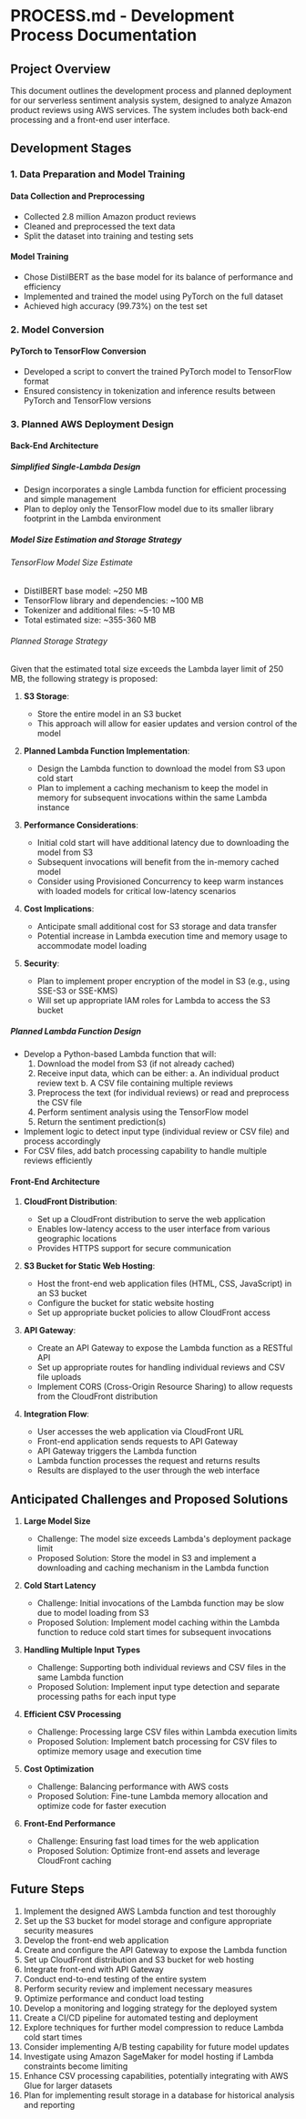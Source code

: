 # PROCESS.md - Development Process Documentation

## Project Overview

This document outlines the development process and planned deployment for our serverless sentiment analysis system, designed to analyze Amazon product reviews using AWS services. The system includes both back-end processing and a front-end user interface.

## Development Stages

### 1. Data Preparation and Model Training

#### Data Collection and Preprocessing
- Collected 2.8 million Amazon product reviews
- Cleaned and preprocessed the text data
- Split the dataset into training and testing sets

#### Model Training
- Chose DistilBERT as the base model for its balance of performance and efficiency
- Implemented and trained the model using PyTorch on the full dataset
- Achieved high accuracy (99.73%) on the test set

### 2. Model Conversion

#### PyTorch to TensorFlow Conversion
- Developed a script to convert the trained PyTorch model to TensorFlow format
- Ensured consistency in tokenization and inference results between PyTorch and TensorFlow versions

### 3. Planned AWS Deployment Design

#### Back-End Architecture

##### Simplified Single-Lambda Design
- Design incorporates a single Lambda function for efficient processing and simple management
- Plan to deploy only the TensorFlow model due to its smaller library footprint in the Lambda environment

##### Model Size Estimation and Storage Strategy

###### TensorFlow Model Size Estimate
- DistilBERT base model: ~250 MB
- TensorFlow library and dependencies: ~100 MB
- Tokenizer and additional files: ~5-10 MB
- Total estimated size: ~355-360 MB

###### Planned Storage Strategy
Given that the estimated total size exceeds the Lambda layer limit of 250 MB, the following strategy is proposed:

1. **S3 Storage**: 
   - Store the entire model in an S3 bucket
   - This approach will allow for easier updates and version control of the model

2. **Planned Lambda Function Implementation**:
   - Design the Lambda function to download the model from S3 upon cold start
   - Plan to implement a caching mechanism to keep the model in memory for subsequent invocations within the same Lambda instance

3. **Performance Considerations**:
   - Initial cold start will have additional latency due to downloading the model from S3
   - Subsequent invocations will benefit from the in-memory cached model
   - Consider using Provisioned Concurrency to keep warm instances with loaded models for critical low-latency scenarios

4. **Cost Implications**:
   - Anticipate small additional cost for S3 storage and data transfer
   - Potential increase in Lambda execution time and memory usage to accommodate model loading

5. **Security**:
   - Plan to implement proper encryption of the model in S3 (e.g., using SSE-S3 or SSE-KMS)
   - Will set up appropriate IAM roles for Lambda to access the S3 bucket

##### Planned Lambda Function Design
- Develop a Python-based Lambda function that will:
  1. Download the model from S3 (if not already cached)
  2. Receive input data, which can be either:
     a. An individual product review text
     b. A CSV file containing multiple reviews
  3. Preprocess the text (for individual reviews) or read and preprocess the CSV file
  4. Perform sentiment analysis using the TensorFlow model
  5. Return the sentiment prediction(s)
- Implement logic to detect input type (individual review or CSV file) and process accordingly
- For CSV files, add batch processing capability to handle multiple reviews efficiently

#### Front-End Architecture

1. **CloudFront Distribution**:
   - Set up a CloudFront distribution to serve the web application
   - Enables low-latency access to the user interface from various geographic locations
   - Provides HTTPS support for secure communication

2. **S3 Bucket for Static Web Hosting**:
   - Host the front-end web application files (HTML, CSS, JavaScript) in an S3 bucket
   - Configure the bucket for static website hosting
   - Set up appropriate bucket policies to allow CloudFront access

3. **API Gateway**:
   - Create an API Gateway to expose the Lambda function as a RESTful API
   - Set up appropriate routes for handling individual reviews and CSV file uploads
   - Implement CORS (Cross-Origin Resource Sharing) to allow requests from the CloudFront distribution

4. **Integration Flow**:
   - User accesses the web application via CloudFront URL
   - Front-end application sends requests to API Gateway
   - API Gateway triggers the Lambda function
   - Lambda function processes the request and returns results
   - Results are displayed to the user through the web interface

## Anticipated Challenges and Proposed Solutions

1. **Large Model Size**
   - Challenge: The model size exceeds Lambda's deployment package limit
   - Proposed Solution: Store the model in S3 and implement a downloading and caching mechanism in the Lambda function

2. **Cold Start Latency**
   - Challenge: Initial invocations of the Lambda function may be slow due to model loading from S3
   - Proposed Solution: Implement model caching within the Lambda function to reduce cold start times for subsequent invocations

3. **Handling Multiple Input Types**
   - Challenge: Supporting both individual reviews and CSV files in the same Lambda function
   - Proposed Solution: Implement input type detection and separate processing paths for each input type

4. **Efficient CSV Processing**
   - Challenge: Processing large CSV files within Lambda execution limits
   - Proposed Solution: Implement batch processing for CSV files to optimize memory usage and execution time

5. **Cost Optimization**
   - Challenge: Balancing performance with AWS costs
   - Proposed Solution: Fine-tune Lambda memory allocation and optimize code for faster execution

6. **Front-End Performance**
   - Challenge: Ensuring fast load times for the web application
   - Proposed Solution: Optimize front-end assets and leverage CloudFront caching

## Future Steps

1. Implement the designed AWS Lambda function and test thoroughly
2. Set up the S3 bucket for model storage and configure appropriate security measures
3. Develop the front-end web application
4. Create and configure the API Gateway to expose the Lambda function
5. Set up CloudFront distribution and S3 bucket for web hosting
6. Integrate front-end with API Gateway
7. Conduct end-to-end testing of the entire system
8. Perform security review and implement necessary measures
9. Optimize performance and conduct load testing
10. Develop a monitoring and logging strategy for the deployed system
11. Create a CI/CD pipeline for automated testing and deployment
12. Explore techniques for further model compression to reduce Lambda cold start times
13. Consider implementing A/B testing capability for future model updates
14. Investigate using Amazon SageMaker for model hosting if Lambda constraints become limiting
15. Enhance CSV processing capabilities, potentially integrating with AWS Glue for larger datasets
16. Plan for implementing result storage in a database for historical analysis and reporting

